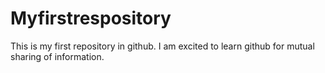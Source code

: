 # Myfirstrespository
This is my first repository in github. I am excited to learn github for mutual sharing of information.
